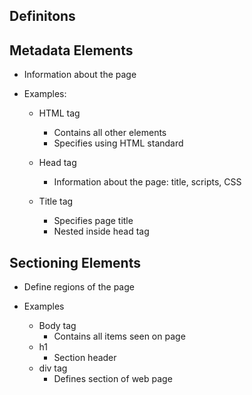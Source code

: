 ## Definitons


## Metadata Elements
- Information about the page

- Examples:
	- HTML tag
		- Contains all other elements
		- Specifies using HTML standard
	
	- Head tag
		- Information about the page: title, scripts, CSS
	- Title tag
		- Specifies page title
		- Nested inside head tag

## Sectioning Elements
- Define regions of the page

- Examples
	- Body tag
		- Contains all items seen on page
	- h1 
		- Section header
	- div tag
		- Defines section of web page

